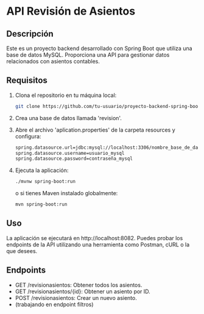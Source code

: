 ﻿# API Revisión de Asientos

## Descripción

Este es un proyecto backend desarrollado con Spring Boot que utiliza una base de datos MySQL. Proporciona una API para gestionar datos relacionados con asientos contables.

## Requisitos

1. Clona el repositorio en tu máquina local:
   
   ```bash
   git clone https://github.com/tu-usuario/proyecto-backend-spring-boot.git
   ```
   
3. Crea una base de datos llamada 'revision'.
   
4. Abre el archivo 'aplication.properties' de la carpeta resources y configura:

   ```bash
   spring.datasource.url=jdbc:mysql://localhost:3306/nombre_base_de_datos
   spring.datasource.username=usuario_mysql
   spring.datasource.password=contraseña_mysql
   ```
   
5. Ejecuta la aplicación:
    ```bash
    ./mvnw spring-boot:run
    ```
    o si tienes Maven instalado globalmente:
   ```bash
   mvn spring-boot:run
   ```
   
## Uso

La aplicación se ejecutará en http://localhost:8082. Puedes probar los endpoints de la API utilizando una herramienta como Postman, cURL o la que desees.

## Endpoints

* GET /revisionasientos: Obtener todos los asientos.
* GET /revisionasientos/{id}: Obtener un asiento por ID.
* POST /revisionasientos: Crear un nuevo asiento.
* (trabajando en endpoint filtros)


   
